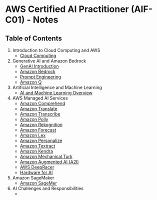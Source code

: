 # AWS Certified AI Practitioner (AIF-C01) - Notes

## Table of Contents

1. Introduction to Cloud Computing and AWS
    - [Cloud Computing](01-cloud-computing/cloud-computing.md)
2. Generative AI and Amazon Bedrock
    - [GenAI Introduction](02-genai/genai.md)
    - [Amazon Bedrock](02-genai/bedrock.md)
    - [Prompt Engineering](02-genai/prompt-engineering.md)
    - [Amazon Q](02-genai/q.md)
3. Artificial Intelligence and Machine Learning
    - [AI and Machine Learning Overview](03-ml/ml.md)
4. AWS Managed AI Services
    - [Amazon Comprehend](04-managed-ai-services/comprehend.md)
    - [Amazon Translate](04-managed-ai-services/translate.md)
    - [Amazon Transcribe](04-managed-ai-services/transcribe.md)
    - [Amazon Polly](04-managed-ai-services/polly.md)
    - [Amazon Rekognition](04-managed-ai-services/rekognition.md)
    - [Amazon Forecast](04-managed-ai-services/forecast.md)
    - [Amazon Lex](04-managed-ai-services/lex.md)
    - [Amazon Personalize](04-managed-ai-services/personalize.md)
    - [Amazon Textract](04-managed-ai-services/textract.md)
    - [Amazon Kendra](04-managed-ai-services/kendra.md)
    - [Amazon Mechanical Turk](04-managed-ai-services/mechanical-turk.md)
    - [Amazon Augmented AI (A2I)](04-managed-ai-services/a2i.md)
    - [AWS DeepRacer](04-managed-ai-services/deepracer.md)
    - [Hardware for AI](04-managed-ai-services/ai-hardware.md)
5. Amazon SageMaker
    - [Amazon SageMer](05-sagemaker/sagemaker.md)
6. AI Challenges and Responsibilities
    - [](06-ai-challenges-and-responsibilities/responsible-ai.md)